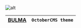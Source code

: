 ![alt](https://github.com/crocwork/bulma-theme/blob/main/_source/export/images/theme-preview.png?raw=true)

| **[BULMA](https://bulma.io)**  | `OctoberCMS theme`            |
| ---------------------------- | :-----------------------------: |
